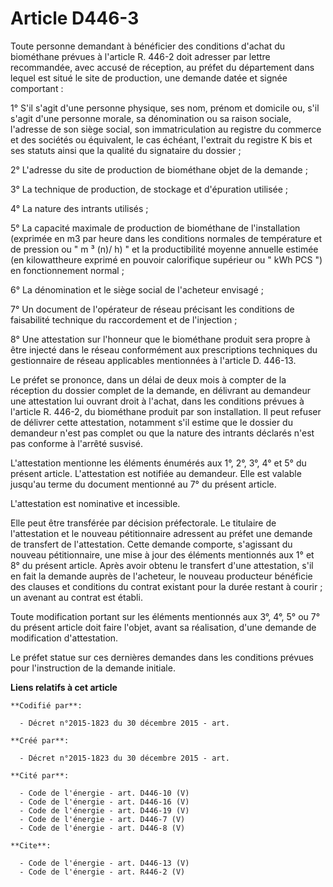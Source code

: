 # Article D446-3

Toute personne demandant à bénéficier des conditions d'achat du biométhane prévues à l'article R. 446-2 doit adresser par
lettre recommandée, avec accusé de réception, au préfet du département dans lequel est situé le site de production, une
demande datée et signée comportant : 

1° S'il s'agit d'une personne physique, ses nom, prénom et domicile ou, s'il s'agit d'une personne morale, sa dénomination ou
sa raison sociale, l'adresse de son siège social, son immatriculation au registre du commerce et des sociétés ou équivalent,
le cas échéant, l'extrait du registre K bis et ses statuts ainsi que la qualité du signataire du dossier ; 

2° L'adresse du site de production de biométhane objet de la demande ; 

3° La technique de production, de stockage et d'épuration utilisée ; 

4° La nature des intrants utilisés ; 

5° La capacité maximale de production de biométhane de l'installation (exprimée en m3 par heure dans les conditions normales
de température et de pression ou " m ³ (n)/ h) " et la productibilité moyenne annuelle estimée (en kilowattheure exprimé en
pouvoir calorifique supérieur ou " kWh PCS ") en fonctionnement normal ; 

6° La dénomination et le siège social de l'acheteur envisagé ; 

7° Un document de l'opérateur de réseau précisant les conditions de faisabilité technique du raccordement et de
l'injection ; 

8° Une attestation sur l'honneur que le biométhane produit sera propre à être injecté dans le réseau conformément aux
prescriptions techniques du gestionnaire de réseau applicables mentionnées à l'article D. 446-13. 

Le préfet se prononce, dans un délai de deux mois à compter de la réception du dossier complet de la demande, en délivrant au
demandeur une attestation lui ouvrant droit à l'achat, dans les conditions prévues à l'article R. 446-2, du biométhane
produit par son installation. Il peut refuser de délivrer cette attestation, notamment s'il estime que le dossier du
demandeur n'est pas complet ou que la nature des intrants déclarés n'est pas conforme à l'arrêté susvisé. 

L'attestation mentionne les éléments énumérés aux 1°, 2°, 3°, 4° et 5° du présent article. L'attestation est notifiée au
demandeur. Elle est valable jusqu'au terme du document mentionné au 7° du présent article. 

L'attestation est nominative et incessible. 

Elle peut être transférée par décision préfectorale. Le titulaire de l'attestation et le nouveau pétitionnaire adressent au
préfet une demande de transfert de l'attestation. Cette demande comporte, s'agissant du nouveau pétitionnaire, une mise à
jour des éléments mentionnés aux 1° et 8° du présent article. Après avoir obtenu le transfert d'une attestation, s'il en fait
la demande auprès de l'acheteur, le nouveau producteur bénéficie des clauses et conditions du contrat existant pour la durée
restant à courir ; un avenant au contrat est établi. 

Toute modification portant sur les éléments mentionnés aux 3°, 4°, 5° ou 7° du présent article doit faire l'objet, avant sa
réalisation, d'une demande de modification d'attestation. 

Le préfet statue sur ces dernières demandes dans les conditions prévues pour l'instruction de la demande initiale.

**Liens relatifs à cet article**

	**Codifié par**:

	  - Décret n°2015-1823 du 30 décembre 2015 - art.

	**Créé par**:

	  - Décret n°2015-1823 du 30 décembre 2015 - art.

	**Cité par**:

	  - Code de l'énergie - art. D446-10 (V)
	  - Code de l'énergie - art. D446-16 (V)
	  - Code de l'énergie - art. D446-19 (V)
	  - Code de l'énergie - art. D446-7 (V)
	  - Code de l'énergie - art. D446-8 (V)

	**Cite**:

	  - Code de l'énergie - art. D446-13 (V)
	  - Code de l'énergie - art. R446-2 (V)
